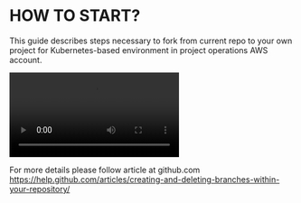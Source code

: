 # HOW TO START?

This guide describes steps necessary to fork from current repo to your own project for Kubernetes-based environment
in project operations AWS account.

![Movie instruction how to create project branch](img/howto_create_project_branch.mp4)

For more details please follow article at github.com
https://help.github.com/articles/creating-and-deleting-branches-within-your-repository/
